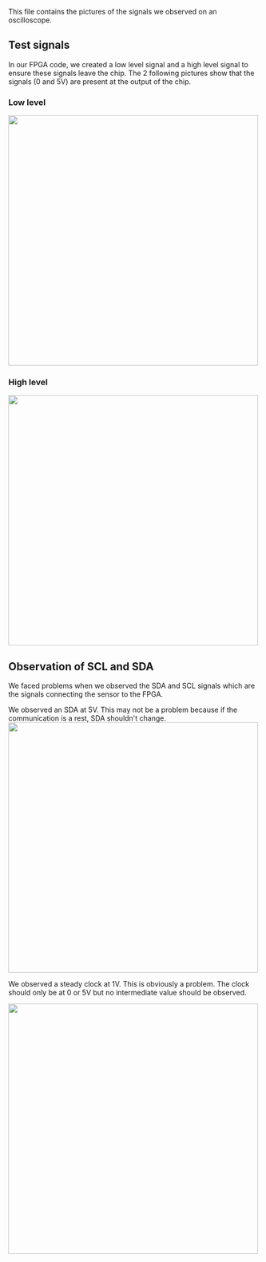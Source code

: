 This file contains the pictures of the signals we observed on an oscilloscope.

## Test signals
In our FPGA code, we created a low level signal and a high level signal to ensure these signals leave the chip. The 2 following pictures show that the signals (0 and 5V) are present at the output of the chip.

### Low level 
<img src="https://user-images.githubusercontent.com/81489863/119663311-89888580-be32-11eb-8742-2c3c1f86554b.png" data-canonical-src="https://user-images.githubusercontent.com/81489863/119663311-89888580-be32-11eb-8742-2c3c1f86554b.png" width="500"  />

### High level 
<img src="https://user-images.githubusercontent.com/81489863/119663480-aae97180-be32-11eb-9efa-1164bc2a7aa9.png"  width="500"  />


## Observation of SCL and SDA
We faced problems when we observed the SDA and SCL signals which are the signals connecting the sensor to the FPGA. 

We observed an SDA at 5V. This may not be a problem because if the communication is a rest, SDA shouldn't change.
<img src="https://user-images.githubusercontent.com/81489863/119663691-dcfad380-be32-11eb-9bbc-e569fd9c7e27.png"  width="500"  />


We observed a steady clock at 1V. This is obviously a problem. The clock should only be at 0 or 5V but no intermediate value should be observed. 

<img src="https://user-images.githubusercontent.com/81489863/119663745-edab4980-be32-11eb-9859-dbcfda6724a2.png"  width="500"  />

